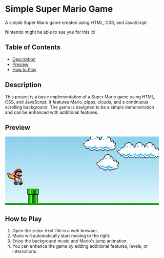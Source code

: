 # Simple Super Mario Game

A simple Super Mario game created using HTML, CSS, and JavaScript.

Nintendo might be able to sue you for this lol

## Table of Contents

- [Description](#description)
- [Preview](#preview)
- [How to Play](#how-to-play)

## Description

This project is a basic implementation of a Super Mario game using HTML, CSS, and JavaScript. It features Mario, pipes, clouds, and a continuous scrolling background. The game is designed to be a simple demonstration and can be enhanced with additional features.

## Preview

![Super Mario Game](Screenshot.png)

## How to Play

1. Open the `index.html` file in a web browser.
2. Mario will automatically start moving to the right.
3. Enjoy the background music and Mario's jump animation.
4. You can enhance the game by adding additional features, levels, or interactions.
